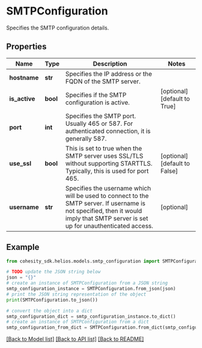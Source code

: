 # SMTPConfiguration

Specifies the SMTP configuration details.

## Properties

Name | Type | Description | Notes
------------ | ------------- | ------------- | -------------
**hostname** | **str** | Specifies the IP address or the FQDN of the SMTP server. | 
**is_active** | **bool** | Specifies if the SMTP configuration is active. | [optional] [default to True]
**port** | **int** | Specifies the SMTP port. Usually 465 or 587. For authenticated connection, it is generally 587. | 
**use_ssl** | **bool** | This is set to true when the SMTP server uses SSL/TLS without supporting STARTTLS. Typically, this is used for port 465. | [optional] [default to False]
**username** | **str** | Specifies the username which will be used to connect to the SMTP server. If username is not specified, then it would imply that SMTP server is set up for unauthenticated access. | [optional] 

## Example

```python
from cohesity_sdk.helios.models.smtp_configuration import SMTPConfiguration

# TODO update the JSON string below
json = "{}"
# create an instance of SMTPConfiguration from a JSON string
smtp_configuration_instance = SMTPConfiguration.from_json(json)
# print the JSON string representation of the object
print(SMTPConfiguration.to_json())

# convert the object into a dict
smtp_configuration_dict = smtp_configuration_instance.to_dict()
# create an instance of SMTPConfiguration from a dict
smtp_configuration_from_dict = SMTPConfiguration.from_dict(smtp_configuration_dict)
```
[[Back to Model list]](../README.md#documentation-for-models) [[Back to API list]](../README.md#documentation-for-api-endpoints) [[Back to README]](../README.md)


